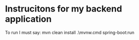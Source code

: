 # Instrucitons for my backend application

To run I must say:
    mvn clean install
    .\mvnw.cmd spring-boot:run

